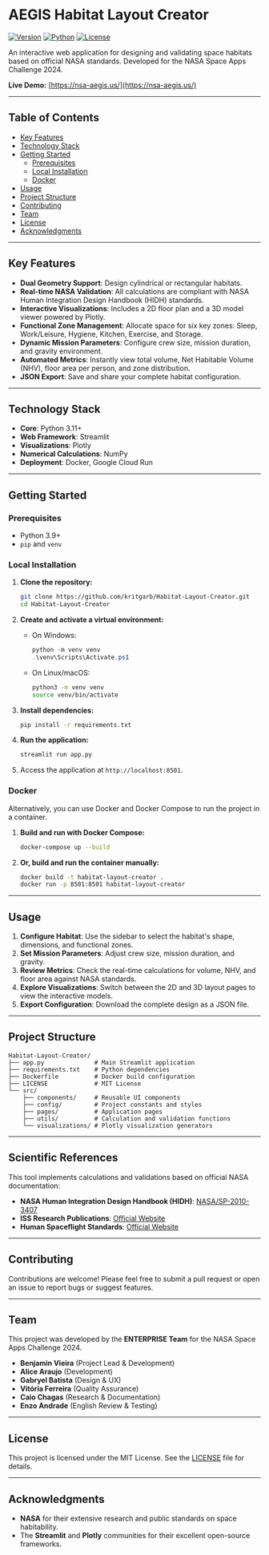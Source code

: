 # AEGIS Habitat Layout Creator

[![Version](https://img.shields.io/badge/version-1.0.0-blue)](https://github.com/kritgarb/Habitat-Layout-Creator)
[![Python](https://img.shields.io/badge/python-3.11+-green)](https://www.python.org/)
[![License](https://img.shields.io/badge/license-MIT-orange)](LICENSE)

An interactive web application for designing and validating space habitats based on official NASA standards. Developed for the NASA Space Apps Challenge 2024.

**Live Demo:** [https://nsa-aegis.us/](https://nsa-aegis.us/)

---

## Table of Contents

- [Key Features](#key-features)
- [Technology Stack](#technology-stack)
- [Getting Started](#getting-started)
  - [Prerequisites](#prerequisites)
  - [Local Installation](#local-installation)
  - [Docker](#docker)
- [Usage](#usage)
- [Project Structure](#project-structure)
- [Contributing](#contributing)
- [Team](#team)
- [License](#license)
- [Acknowledgments](#acknowledgments)

---

## Key Features

- **Dual Geometry Support**: Design cylindrical or rectangular habitats.
- **Real-time NASA Validation**: All calculations are compliant with NASA Human Integration Design Handbook (HIDH) standards.
- **Interactive Visualizations**: Includes a 2D floor plan and a 3D model viewer powered by Plotly.
- **Functional Zone Management**: Allocate space for six key zones: Sleep, Work/Leisure, Hygiene, Kitchen, Exercise, and Storage.
- **Dynamic Mission Parameters**: Configure crew size, mission duration, and gravity environment.
- **Automated Metrics**: Instantly view total volume, Net Habitable Volume (NHV), floor area per person, and zone distribution.
- **JSON Export**: Save and share your complete habitat configuration.

---

## Technology Stack

- **Core**: Python 3.11+
- **Web Framework**: Streamlit
- **Visualizations**: Plotly
- **Numerical Calculations**: NumPy
- **Deployment**: Docker, Google Cloud Run

---

## Getting Started

### Prerequisites

- Python 3.9+
- `pip` and `venv`

### Local Installation

1.  **Clone the repository:**
    ```bash
    git clone https://github.com/kritgarb/Habitat-Layout-Creator.git
    cd Habitat-Layout-Creator
    ```

2.  **Create and activate a virtual environment:**
    - On Windows:
      ```powershell
      python -m venv venv
      .\venv\Scripts\Activate.ps1
      ```
    - On Linux/macOS:
      ```bash
      python3 -m venv venv
      source venv/bin/activate
      ```

3.  **Install dependencies:**
    ```bash
    pip install -r requirements.txt
    ```

4.  **Run the application:**
    ```bash
    streamlit run app.py
    ```

5.  Access the application at `http://localhost:8501`.

### Docker

Alternatively, you can use Docker and Docker Compose to run the project in a container.

1.  **Build and run with Docker Compose:**
    ```bash
    docker-compose up --build
    ```

2.  **Or, build and run the container manually:**
    ```bash
    docker build -t habitat-layout-creator .
    docker run -p 8501:8501 habitat-layout-creator
    ```

---

## Usage

1.  **Configure Habitat**: Use the sidebar to select the habitat's shape, dimensions, and functional zones.
2.  **Set Mission Parameters**: Adjust crew size, mission duration, and gravity.
3.  **Review Metrics**: Check the real-time calculations for volume, NHV, and floor area against NASA standards.
4.  **Explore Visualizations**: Switch between the 2D and 3D layout pages to view the interactive models.
5.  **Export Configuration**: Download the complete design as a JSON file.

---

## Project Structure

```
Habitat-Layout-Creator/
├── app.py              # Main Streamlit application
├── requirements.txt    # Python dependencies
├── Dockerfile          # Docker build configuration
├── LICENSE             # MIT License
└── src/
    ├── components/     # Reusable UI components
    ├── config/         # Project constants and styles
    ├── pages/          # Application pages
    ├── utils/          # Calculation and validation functions
    └── visualizations/ # Plotly visualization generators
```

---

## Scientific References

This tool implements calculations and validations based on official NASA documentation:

- **NASA Human Integration Design Handbook (HIDH)**: [NASA/SP-2010-3407](https://www.nasa.gov/wp-content/uploads/2023/03/human-integration-design-handbook-revision-1.pdf?emrc=68e269191aa6f)
- **ISS Research Publications**: [Official Website](https://issnationallab.org/publications/)
- **Human Spaceflight Standards**: [Official Website](https://www.nasa.gov/ochmo/human-spaceflight-and-aviation-standards/)

---

## Contributing

Contributions are welcome! Please feel free to submit a pull request or open an issue to report bugs or suggest features.

---

## Team

This project was developed by the **ENTERPRISE Team** for the NASA Space Apps Challenge 2024.

- **Benjamin Vieira** (Project Lead & Development)
- **Alice Araujo** (Development)
- **Gabryel Batista** (Design & UX)
- **Vitória Ferreira** (Quality Assurance)
- **Caio Chagas** (Research & Documentation)
- **Enzo Andrade** (English Review & Testing)

---

## License

This project is licensed under the MIT License. See the [LICENSE](LICENSE) file for details.

---

## Acknowledgments

- **NASA** for their extensive research and public standards on space habitability.
- The **Streamlit** and **Plotly** communities for their excellent open-source frameworks.